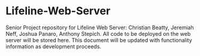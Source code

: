 # Lifeline-Web-Server
Senior Project repository for Lifeline Web Server: Christian Beatty, Jeremiah Neff, Joshua Panaro, Anthony Stepich.
All code to be deployed on the web server will be stored here.
This document will be updated with functionality information as development proceeds.
